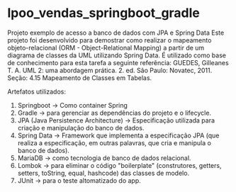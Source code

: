 # lpoo_vendas_springboot_gradle
Projeto exemplo de acesso a banco de dados com JPA e Spring Data
Este projeto foi desenvolvido para demostrar como realizar o mapeamento objeto-relacional (ORM - Object-Relational Mapping) a partir de um diagrama de classes da UML utilizando Spring Data.
É utilizado como base de conhecimento para esta tarefa a seguinte referência: GUEDES, Gilleanes T. A. UML 2: uma abordagem prática. 2. ed. São Paulo: Novatec, 2011. Seção: 4.15 Mapeamento de Classes em Tabelas.

Artefatos utilizados:
1. Springboot -> Como container Spring
2. Gradle -> para gerenciar as dependências do projeto e o lifecycle.
3. JPA (Java Persistence Architecture) -> Especificação utilizada para criação e manipulação do banco de dados.
4. Spring Data -> Framework que implementa a especificação JPA (que realiza a especificação, em outras palavras, que cria e manipula o banco de dados).
5. MariaDB -> como tecnologia de banco de dados relacional.
6. Lombok -> para eliminar o código "boilerplate" (construtores, getters, setters, toString, equal, hashcode) das classes de modelo.
7. JUnit -> para o teste altomatizado do app.